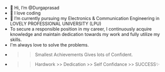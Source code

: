 - 👋 Hi, I’m @Durgaprasad
- 👀 I love coding
- 🌱 I’m currently pursuing my Electronics & Communication Engineering in LOVELY PROFESSIONAL UNIVERSITY (LPU)
- To secure a responsible position in my career, I continuously acquire knowledge and maintain dedication towards my work and fully utilize my skills.
- I'm always love to solve the problems.
- >>Smallest Achievements Gives lots of Confident. 
- >> Hardwork >> Dedication >> Self Confidance >> SUCCESS✨

<!---
Dugaprasad/Dugaprasad is a ✨ special ✨ repository because its `README.md` (this file) appears on your GitHub profile.
You can click the Preview link to take a look at your changes.
--->
